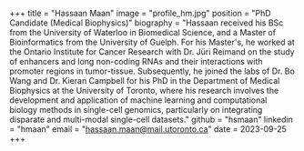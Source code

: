 +++
title = "Hassaan Maan"
image = "profile_hm.jpg"
position = "PhD Candidate (Medical Biophysics)"
biography = "Hassaan received his BSc from the University of Waterloo in Biomedical Science, and a Master of Bioinformatics from the University of Guelph. For his Master's, he worked at the Ontario Institute for Cancer Research with Dr. Jüri Reimand on the study of enhancers and long non-coding RNAs and their interactions with promoter regions in tumor-tissue. Subsequently, he joined the labs of Dr. Bo Wang and Dr. Kieran Campbell for his PhD in the Department of Medical Biophysics at the University of Toronto, where his research involves the development and application of machine learning and computational biology methods in single-cell genomics, particularly on integrating disparate and multi-modal single-cell datasets."
github = "hsmaan"
linkedin = "hmaan"
email = "hassaan.maan@mail.utoronto.ca"
date = 2023-09-25 
+++
